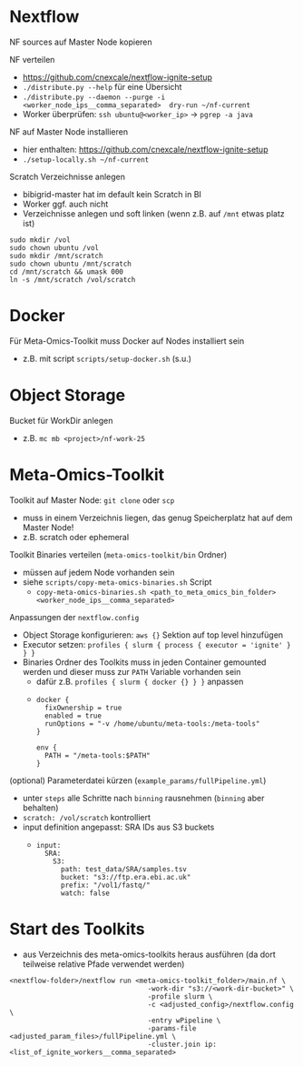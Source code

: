 # Nextflow

NF sources auf Master Node kopieren

NF verteilen
- https://github.com/cnexcale/nextflow-ignite-setup
- `./distribute.py --help` für eine Übersicht
- `./distribute.py --daemon --purge -i <worker_node_ips__comma_separated>  dry-run ~/nf-current`
- Worker überprüfen: `ssh ubuntu@<worker_ip>` -> `pgrep -a java`

NF auf Master Node installieren
- hier enthalten: https://github.com/cnexcale/nextflow-ignite-setup 
- `./setup-locally.sh ~/nf-current`

Scratch Verzeichnisse anlegen
- bibigrid-master hat im default kein Scratch in BI
- Worker ggf. auch nicht
- Verzeichnisse anlegen und soft linken (wenn z.B. auf `/mnt` etwas platz ist) 

```
sudo mkdir /vol
sudo chown ubuntu /vol
sudo mkdir /mnt/scratch
sudo chown ubuntu /mnt/scratch
cd /mnt/scratch && umask 000
ln -s /mnt/scratch /vol/scratch
```


# Docker

Für Meta-Omics-Toolkit muss Docker auf Nodes installiert sein
- z.B. mit script `scripts/setup-docker.sh` (s.u.)


# Object Storage
Bucket für WorkDir anlegen
- z.B. `mc mb <project>/nf-work-25`


# Meta-Omics-Toolkit
Toolkit auf Master Node: `git clone` oder `scp`
- muss in einem Verzeichnis liegen, das genug Speicherplatz hat auf dem Master Node!
- z.B. scratch oder ephemeral

Toolkit Binaries verteilen (`meta-omics-toolkit/bin` Ordner)
- müssen auf jedem Node vorhanden sein
- siehe `scripts/copy-meta-omics-binaries.sh` Script
    - `copy-meta-omics-binaries.sh <path_to_meta_omics_bin_folder> <worker_node_ips__comma_separated>`

Anpassungen der `nextflow.config`
- Object Storage konfigurieren: `aws {}` Sektion auf top level hinzufügen
- Executor setzen: `profiles { slurm { process { executor = 'ignite' } } }`
- Binaries Ordner des Toolkits muss in jeden Container gemounted werden und dieser muss zur `PATH` Variable vorhanden sein
  - dafür z.B. `profiles { slurm { docker {} } }` anpassen
  - ```
    docker {
      fixOwnership = true
      enabled = true
      runOptions = "-v /home/ubuntu/meta-tools:/meta-tools"
    }

    env {
      PATH = "/meta-tools:$PATH"
    }
    ```

(optional) Parameterdatei kürzen (`example_params/fullPipeline.yml`)
- unter `steps` alle Schritte nach `binning` rausnehmen (`binning` aber behalten)
- `scratch: /vol/scratch` kontrolliert
- input definition angepasst: SRA IDs aus S3 buckets
  - ```
    input:
      SRA:
        S3:
          path: test_data/SRA/samples.tsv 
          bucket: "s3://ftp.era.ebi.ac.uk" 
          prefix: "/vol1/fastq/"
          watch: false
    ```


# Start des Toolkits
- aus Verzeichnis des meta-omics-toolkits heraus ausführen (da dort teilweise relative Pfade verwendet werden)
```
<nextflow-folder>/nextflow run <meta-omics-toolkit_folder>/main.nf \
                                  -work-dir "s3://<work-dir-bucket>" \
                                  -profile slurm \
                                  -c <adjusted_config>/nextflow.config \
                                  -entry wPipeline \
                                  -params-file <adjusted_param_files>/fullPipeline.yml \
                                  -cluster.join ip:<list_of_ignite_workers__comma_separated>
```
